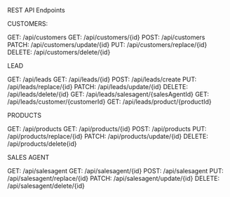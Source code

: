 REST API Endpoints


CUSTOMERS:

GET:	/api/customers
GET: 	/api/customers/{id}
POST:	/api/customers 
PATCH: 	/api/customers/update/{id}
PUT:	/api/customers/replace/{id}
DELETE:	/api/customers/delete/{id}



LEAD

GET: 	/api/leads
GET: 	/api/leads/{id}
POST: 	/api/leads/create
PUT: 	/api/leads/replace/{id}
PATCH:	/api/leads/update/{id}
DELETE:	/api/leads/delete/{id}
GET:	/api/leads/salesagent/{salesAgentId}
GET:	/api/leads/customer/{customerId}
GET:	/api/leads/product/{productId}

PRODUCTS

GET:	/api/products
GET:	/api/products/{id}
POST:	/api/products
PUT:	/api/products/replace/{id}
PATCH:	/api/products/update/{id}
DELETE:	/api/products/delete{id}

SALES AGENT

GET: 	/api/salesagent
GET:	/api/salesagent/{id}
POST:	/api/salesagent
PUT:	/api/salesagent/replace/{id}
PATCH:	/api/salesagent/update/{id}
DELETE:	/api/salesagent/delete/{id}
